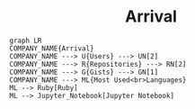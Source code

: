 <h1 align="center">Arrival</h1>

```mermaid
graph LR
COMPANY_NAME{Arrival}
COMPANY_NAME ---> U{Users} ---> UN[2]
COMPANY_NAME ---> R{Repositories} ---> RN[2]
COMPANY_NAME ---> G{Gists} ---> GN[1]
COMPANY_NAME ---> ML{Most Used<br>Languages}
ML --> Ruby[Ruby]
ML --> Jupyter_Notebook[Jupyter Notebook]
```
